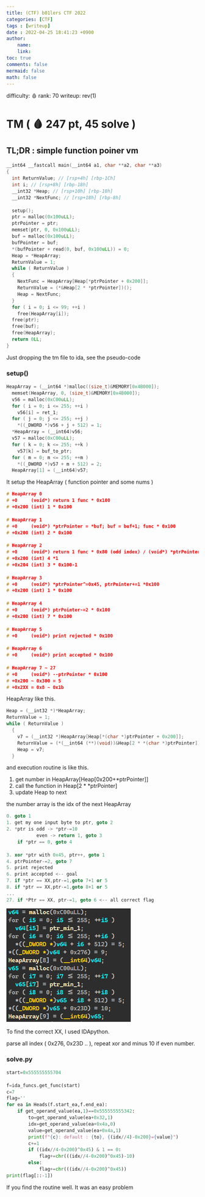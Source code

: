 ```yaml
---
title: (CTF) b01lers CTF 2022
categories: [CTF]
tags : [writeup]
date : 2022-04-25 18:41:23 +0900
author:
    name: 
    link: 
toc: true
comments: false
mermaid: false
math: false
---
```


difficulty: 🩸
rank: 70
writeup: rev(1)

# TM ( 🩸 247 pt, 45 solve )

## TL;DR : simple function poiner vm

```cpp
__int64 __fastcall main(__int64 a1, char **a2, char **a3)
{
  int ReturnValue; // [rsp+4h] [rbp-1Ch]
  int i; // [rsp+8h] [rbp-18h]
  __int32 *Heap; // [rsp+10h] [rbp-10h]
  __int32 *NextFunc; // [rsp+18h] [rbp-8h]

  setup();
  ptr = malloc(0x100uLL);
  ptrPointer = ptr;
  memset(ptr, 0, 0x100uLL);
  buf = malloc(0x100uLL);
  bufPointer = buf;
  *(bufPointer + read(0, buf, 0x100uLL)) = 0;
  Heap = *HeapArray;
  ReturnValue = 1;
  while ( ReturnValue )
  {
    NextFunc = HeapArray[Heap[*ptrPointer + 0x200]];
    ReturnValue = (*&Heap[2 * *ptrPointer])();
    Heap = NextFunc;
  }
  for ( i = 0; i <= 99; ++i )
    free(HeapArray[i]);
  free(ptr);
  free(buf);
  free(HeapArray);
  return 0LL;
}
```

Just dropping the tm file to ida, see the pseudo-code

### setup()

```cpp
HeapArray = (__int64 *)malloc((size_t)&MEMORY[0x4B000]);
  memset(HeapArray, 0, (size_t)&MEMORY[0x4B000]);
  v56 = malloc(0xC00uLL);
  for ( i = 0; i <= 255; ++i )
    v56[i] = ret_1;
  for ( j = 0; j <= 255; ++j )
    *((_DWORD *)v56 + j + 512) = 1;
  *HeapArray = (__int64)v56;
  v57 = malloc(0xC00uLL);
  for ( k = 0; k <= 255; ++k )
    v57[k] = buf_to_ptr;
  for ( m = 0; m <= 255; ++m )
    *((_DWORD *)v57 + m + 512) = 2;
  HeapArray[1] = (__int64)v57;
```

It setup the HeapArray ( function pointer and some nums )

```cpp
# HeapArray 0 
# +0     (void*) return 1 func * 0x100
# +0x200 (int) 1 * 0x100

# HeapArray 1
# +0     (void*) *ptrPointer = *buf; buf = buf+1; func * 0x100
# +0x200 (int) 2 * 0x100

# HeapArray 2 
# +0     (void*) return 1 func * 0x80 (odd index) / (void*) *ptrPointer+=10 * 0x80 (even index)
# +0x200 (int) 4 *1
# +0x204 (int) 3 * 0x100-1

# HeapArray 3 
# +0     (void*) *ptrPointer^=0x45, ptrPointer+=1 *0x100
# +0x200 (int) 1 * 0x100

# HeapArray 4 
# +0     (void*) ptrPointer-=2 * 0x100
# +0x200 (int) 7 * 0x100

# HeapArray 5 
# +0     (void*) print rejected * 0x100

# HeapArray 6
# +0     (void*) print accepted * 0x100

# HeapArray 7 ~ 27
# +0     (void*) --ptrPointer * 0x100
# +0x200 ~ 0x300 = 5
# +0x2XX = 0x8 ~ 0x1b
```

HeapArray like this.

```cpp
Heap = (__int32 *)*HeapArray;
ReturnValue = 1;
while ( ReturnValue )
  {
    v7 = (__int32 *)HeapArray[Heap[*(char *)ptrPointer + 0x200]];
    ReturnValue = (*(__int64 (**)(void))&Heap[2 * *(char *)ptrPointer])();
    Heap = v7;
  }
```

and execution routine is like this.

1. get number in HeapArray[Heap[0x200+*ptrPointer]]
2. call the function in Heap[2 * *ptrPointer]
3. update Heap to next

the number array is the idx of the next HeapArray

```cpp
0. goto 1
1. get my one input byte to ptr, goto 2
2. *ptr is odd -> *ptr-=10
           even -> return 1, goto 3
    if *ptr == 0, goto 4

3. xor *ptr with 0x45, ptr++, goto 1
4. ptrPointer-=2, goto 7
5. print rejected
6. print accepted <-- goal
7. if *ptr == XX,ptr-=1,goto 7+1 or 5
8. if *ptr == XX,ptr-=1,goto 8+1 or 5
...
27. if *Ptr == XX, ptr-=1, goto 6 <-- all correct flag

```

![Untitled](/assets/img/2022-04-25-(ctf)-b01lers-ctf-956e6a26f4ae423a961e8c221f11b5a2/Untitled.png)

To find the correct XX, I used IDApython.

parse all index ( 0x276, 0x23D .. ), repeat xor and minus 10 if even number.

### solve.py

```python
start=0x555555555704

f=ida_funcs.get_func(start)
c=7
flag=''
for ea in Heads(f.start_ea,f.end_ea):
    if get_operand_value(ea,1)==0x555555555342:
        to=get_operand_value(ea+0x32,1)
        idx=get_operand_value(ea+0x4a,0)
        value=get_operand_value(ea+0x4a,1)
        print(f"{c}: default : {to}, {(idx//4)-0x200}={value}")
        c+=1
        if ((idx//4-0x200)^0x45) & 1 == 0:
            flag+=chr(((idx//4-0x200)^0x45)-10)
        else:
            flag+=chr(((idx//4-0x200)^0x45))
print(flag[::-1])
```

If you find the routine well. It was an easy problem